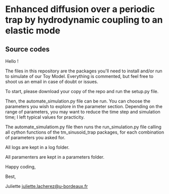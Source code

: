 # Enhanced diffusion over a periodic trap by hydrodynamic coupling to an elastic mode
## Source codes

Hello !

The files in this repository are the packages you'll need to install and/or run to simulate of our Toy Model.
Everything is commented, but feel free to shoot us an email in case of doubt or issues.

To start, please download your copy of the repo and run the setup.py file.

Then, the automate_simulation.py file can be run. You can choose the parameters you wish to explore in the parameter section.
Depending on the range of parameters, you may want to reduce the time step and simulation time; I left typical values for practicity. 

The automate_simulatiom.py file then runs the run_simulation.py file calling all cython functions of the tm_sinusoid_trap packages, for each combination of parameters you asked for.

All logs are kept in a log folder.

All paramenters are kept in a parameters folder.

Happy coding,

Best,

Juliette
juliette.lacherez@u-bordeaux.fr
